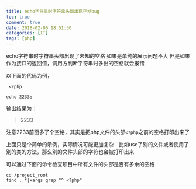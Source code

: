 ```yaml
---
title: echo字符串时字符串头部出现空格bug
toc: true
comment: true
date: 2018-02-06 18:51:50
categories: [IT]
tags: [php]
---
```



echo字符串时字符串头部出现了未知的空格
如果是单纯的展示问题不大
但是如果作为接口的返回值，调用方判断字符串时多出的空格就会报错



<!--more-->

以下面的代码为例，

```
 <?php

echo 2233;
```

输出结果为：

> 2233


注意2233前面多了个空格，其实是把php文件的头部`<?php`之前的空格打印出来了

上面只是个简单的示例，实际情况可能更加复杂：比如use了别的文件或者使用了别的类的方法，那么别的文件头部的字符也会被打印出来


可以通过下面的命令检查项目中所有文件的头部是否有多余的空格

```
cd /project_root
find . *|xargs grep "^ <?php"
```
